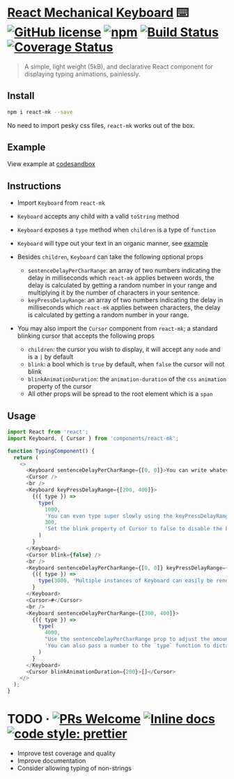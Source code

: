 # [React Mechanical Keyboard](https://github.com/typekev/react-mk) ⌨️ [![GitHub license](https://img.shields.io/badge/license-MIT-blue.svg)](https://github.com/typekev/react-mk/blob/master/LICENSE) [![npm](https://img.shields.io/npm/v/react-mk)](https://www.npmjs.com/package/react-mk) [![Build Status](https://travis-ci.org/typekev/react-mk.svg?branch=master)](https://travis-ci.org/typekev/react-mk) [![Coverage Status](https://coveralls.io/repos/github/typekev/react-mk/badge.svg?branch=master)](https://coveralls.io/github/typekev/react-mk?branch=master)

> A simple, light weight (5kB), and declarative React component for displaying typing animations, painlessly.

## Install

```sh
npm i react-mk --save
```

No need to import pesky css files, `react-mk` works out of the box.

## Example

View example at [codesandbox](https://codesandbox.io/embed/react-mk-u6851)

## Instructions

- Import `Keyboard` from `react-mk`
- `Keyboard` accepts any child with a valid `toString` method
- `Keyboard` exposes a `type` method when `children` is a type of `function`
- `Keyboard` will type out your text in an organic manner, see [example](#example)
- Besides `children`, `Keyboard` can take the following optional props

  - `sentenceDelayPerCharRange`: an array of two numbers indicating the delay in milliseconds which `react-mk` applies between words, the delay is calculated by getting a random number in your range and multiplying it by the number of characters in your sentence.
  - `keyPressDelayRange`: an array of two numbers indicating the delay in milliseconds which `react-mk` applies between characters, the delay is calculated by getting a random number in your range.

- You may also import the `Cursor` component from `react-mk`; a standard blinking cursor that accepts the following props

  - `children`: the cursor you wish to display, it will accept any `node` and is a `|` by default
  - `blink`: a bool which is `true` by default, when `false` the cursor will not blink
  - `blinkAnimationDuration`: the `animation-duration` of the `css` `animation` property of the cursor
  - All other props will be spread to the root element which is a `span`

## Usage

```js
import React from 'react';
import Keyboard, { Cursor } from 'components/react-mk';

function TypingComponent() {
  return (
    <>
      <Keyboard sentenceDelayPerCharRange={[0, 0]}>You can write whatever you like here</Keyboard>
      <Cursor />
      <br />
      <Keyboard keyPressDelayRange={[200, 400]}>
        {({ type }) =>
          type(
            1000,
            'You can even type super slowly using the keyPressDelayRange prop',
            300,
            'Set the blink property of Cursor to false to disable the blinking animation --> ',
          )
        }
      </Keyboard>
      <Cursor blink={false} />
      <br />
      <Keyboard sentenceDelayPerCharRange={[0, 0]} keyPressDelayRange={[50, 70]}>
        {({ type }) =>
          type(3000, 'Multiple instances of Keyboard can easily be rendered at the same time')
        }
      </Keyboard>
      <Cursor>#</Cursor>
      <br />
      <Keyboard sentenceDelayPerCharRange={[300, 400]}>
        {({ type }) =>
          type(
            4000,
            "Use the sentenceDelayPerCharRange prop to adjust the amount of time that your sentences should be visible (It'll be a while before the next sentance appears)",
            'You can also pass a number to the `type` function to dictate the time between deleting the previous sentance and writting the next sentence',
          )
        }
      </Keyboard>
      <Cursor blinkAnimationDuration={200}>[]</Cursor>
    </>
  );
}
```

# TODO &middot; [![PRs Welcome](https://img.shields.io/badge/PRs-welcome-brightgreen.svg)](https://github.com/typekev/react-mk/pulls) [![Inline docs](http://inch-ci.org/github/typekev/react-mk.svg?branch=master)](http://inch-ci.org/github/typekev/react-mk) [![code style: prettier](https://img.shields.io/badge/code_style-prettier-ff69b4.svg)](https://github.com/prettier/prettier)

- Improve test coverage and quality
- Improve documentation
- Consider allowing typing of non-strings
